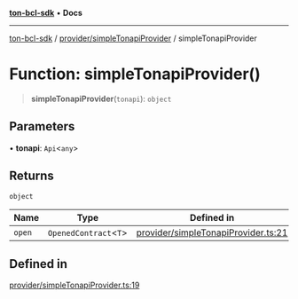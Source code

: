 [**ton-bcl-sdk**](../../../README.md) • **Docs**

***

[ton-bcl-sdk](../../../README.md) / [provider/simpleTonapiProvider](../README.md) / simpleTonapiProvider

# Function: simpleTonapiProvider()

> **simpleTonapiProvider**(`tonapi`): `object`

## Parameters

• **tonapi**: `Api`\<`any`\>

## Returns

`object`

| Name | Type | Defined in |
| ------ | ------ | ------ |
| `open` | `OpenedContract`\<`T`\> | [provider/simpleTonapiProvider.ts:21](https://github.com/ton-fun-tech/ton-bcl-sdk/blob/2c3a03eff23b95310615d175a0897f8d39565c83/src/provider/simpleTonapiProvider.ts#L21) |

## Defined in

[provider/simpleTonapiProvider.ts:19](https://github.com/ton-fun-tech/ton-bcl-sdk/blob/2c3a03eff23b95310615d175a0897f8d39565c83/src/provider/simpleTonapiProvider.ts#L19)
